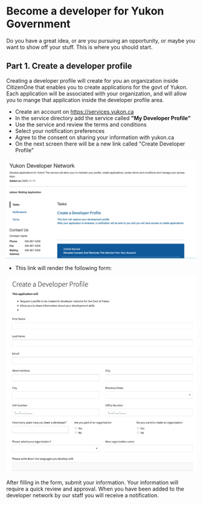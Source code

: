 # Become a developer for Yukon Government

Do you have a great idea, or are you pursuing an opportunity, or maybe you want to show off your stuff.  This is where you should start.

## Part 1.  Create a developer profile 

Creating a developer profile will create for you an organization inside CitizenOne that enables you to create applications for the  govt of Yukon.
Each application will be associated with your organization, and will allow you to mange that application inside the developer profile area.

*  Create an account on https://services.yukon.ca 
*  In the service directory add the service called **"My Developer Profile"**
*  Use the service and review the terms and conditions
*  Select your notification preferences 
*  Agree to the consent on sharing your information with yukon.ca
*  On the next screen there will be a new link called "Create Developer Profile"

![Developer Form](img/service.png)

*  This link will render the following form:

![Developer Form](img/form1.png)

After filling in the form, submit your information.  Your information will require a quick review and approval.  When you have been added to the developer network by our staff you will receive a notification. 
